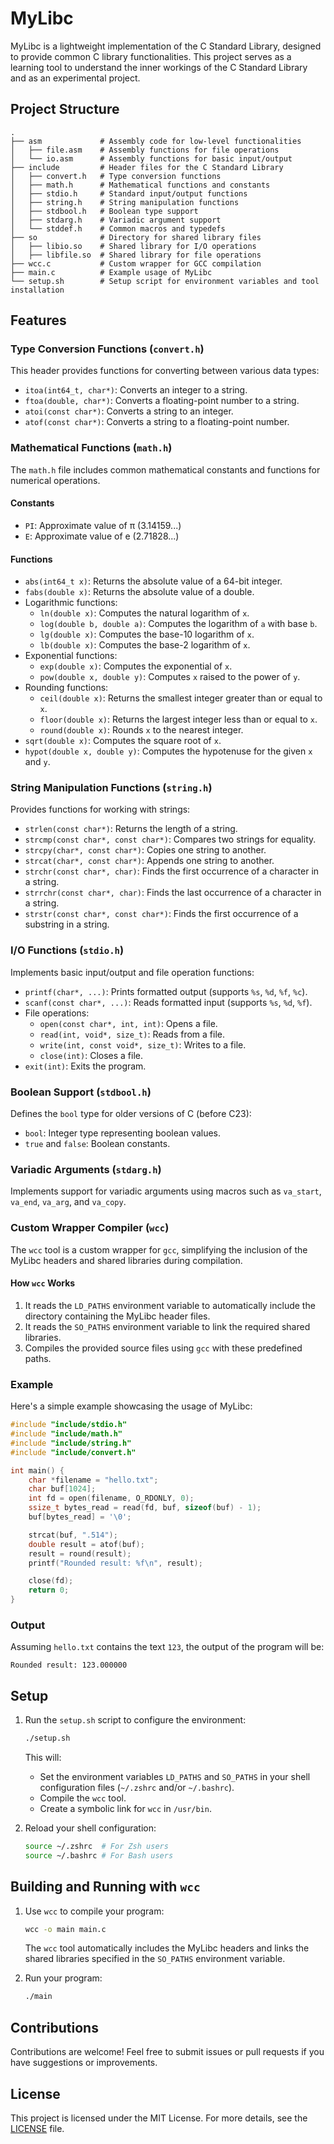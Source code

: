 # MyLibc

MyLibc is a lightweight implementation of the C Standard Library, designed to provide common C library functionalities. This project serves as a learning tool to understand the inner workings of the C Standard Library and as an experimental project.

## Project Structure

```
.
├── asm             # Assembly code for low-level functionalities
│   ├── file.asm    # Assembly functions for file operations
│   └── io.asm      # Assembly functions for basic input/output
├── include         # Header files for the C Standard Library
│   ├── convert.h   # Type conversion functions
│   ├── math.h      # Mathematical functions and constants
│   ├── stdio.h     # Standard input/output functions
│   ├── string.h    # String manipulation functions
│   ├── stdbool.h   # Boolean type support
│   ├── stdarg.h    # Variadic argument support
│   └── stddef.h    # Common macros and typedefs
├── so              # Directory for shared library files
│   ├── libio.so    # Shared library for I/O operations
│   ├── libfile.so  # Shared library for file operations
├── wcc.c           # Custom wrapper for GCC compilation
├── main.c          # Example usage of MyLibc
└── setup.sh        # Setup script for environment variables and tool installation
```

## Features

### Type Conversion Functions (`convert.h`)
This header provides functions for converting between various data types:
- `itoa(int64_t, char*)`: Converts an integer to a string.
- `ftoa(double, char*)`: Converts a floating-point number to a string.
- `atoi(const char*)`: Converts a string to an integer.
- `atof(const char*)`: Converts a string to a floating-point number.

### Mathematical Functions (`math.h`)
The `math.h` file includes common mathematical constants and functions for numerical operations.

#### Constants
- `PI`: Approximate value of π (3.14159...)
- `E`: Approximate value of e (2.71828...)

#### Functions
- `abs(int64_t x)`: Returns the absolute value of a 64-bit integer.
- `fabs(double x)`: Returns the absolute value of a double.
- Logarithmic functions:
  - `ln(double x)`: Computes the natural logarithm of `x`.
  - `log(double b, double a)`: Computes the logarithm of `a` with base `b`.
  - `lg(double x)`: Computes the base-10 logarithm of `x`.
  - `lb(double x)`: Computes the base-2 logarithm of `x`.
- Exponential functions:
  - `exp(double x)`: Computes the exponential of `x`.
  - `pow(double x, double y)`: Computes `x` raised to the power of `y`.
- Rounding functions:
  - `ceil(double x)`: Returns the smallest integer greater than or equal to `x`.
  - `floor(double x)`: Returns the largest integer less than or equal to `x`.
  - `round(double x)`: Rounds `x` to the nearest integer.
- `sqrt(double x)`: Computes the square root of `x`.
- `hypot(double x, double y)`: Computes the hypotenuse for the given `x` and `y`.

### String Manipulation Functions (`string.h`)
Provides functions for working with strings:
- `strlen(const char*)`: Returns the length of a string.
- `strcmp(const char*, const char*)`: Compares two strings for equality.
- `strcpy(char*, const char*)`: Copies one string to another.
- `strcat(char*, const char*)`: Appends one string to another.
- `strchr(const char*, char)`: Finds the first occurrence of a character in a string.
- `strrchr(const char*, char)`: Finds the last occurrence of a character in a string.
- `strstr(const char*, const char*)`: Finds the first occurrence of a substring in a string.

### I/O Functions (`stdio.h`)
Implements basic input/output and file operation functions:
- `printf(char*, ...)`: Prints formatted output (supports `%s`, `%d`, `%f`, `%c`).
- `scanf(const char*, ...)`: Reads formatted input (supports `%s`, `%d`, `%f`).
- File operations:
  - `open(const char*, int, int)`: Opens a file.
  - `read(int, void*, size_t)`: Reads from a file.
  - `write(int, const void*, size_t)`: Writes to a file.
  - `close(int)`: Closes a file.
- `exit(int)`: Exits the program.

### Boolean Support (`stdbool.h`)
Defines the `bool` type for older versions of C (before C23):
- `bool`: Integer type representing boolean values.
- `true` and `false`: Boolean constants.

### Variadic Arguments (`stdarg.h`)
Implements support for variadic arguments using macros such as `va_start`, `va_end`, `va_arg`, and `va_copy`.

### Custom Wrapper Compiler (`wcc`)
The `wcc` tool is a custom wrapper for `gcc`, simplifying the inclusion of the MyLibc headers and shared libraries during compilation.

#### How `wcc` Works
1. It reads the `LD_PATHS` environment variable to automatically include the directory containing the MyLibc header files.
2. It reads the `SO_PATHS` environment variable to link the required shared libraries.
3. Compiles the provided source files using `gcc` with these predefined paths.

### Example

Here's a simple example showcasing the usage of MyLibc:

```c
#include "include/stdio.h"
#include "include/math.h"
#include "include/string.h"
#include "include/convert.h"

int main() {
    char *filename = "hello.txt";
    char buf[1024];
    int fd = open(filename, O_RDONLY, 0);
    ssize_t bytes_read = read(fd, buf, sizeof(buf) - 1);
    buf[bytes_read] = '\0';

    strcat(buf, ".514");
    double result = atof(buf);
    result = round(result);
    printf("Rounded result: %f\n", result);

    close(fd);
    return 0;
}
```

### Output

Assuming `hello.txt` contains the text `123`, the output of the program will be:

```
Rounded result: 123.000000
```

## Setup

1. Run the `setup.sh` script to configure the environment:
   ```bash
   ./setup.sh
   ```

   This will:
   - Set the environment variables `LD_PATHS` and `SO_PATHS` in your shell configuration files (`~/.zshrc` and/or `~/.bashrc`).
   - Compile the `wcc` tool.
   - Create a symbolic link for `wcc` in `/usr/bin`.

2. Reload your shell configuration:
   ```bash
   source ~/.zshrc  # For Zsh users
   source ~/.bashrc # For Bash users
   ```

## Building and Running with `wcc`

1. Use `wcc` to compile your program:
   ```bash
   wcc -o main main.c
   ```

   The `wcc` tool automatically includes the MyLibc headers and links the shared libraries specified in the `SO_PATHS` environment variable.

2. Run your program:
   ```bash
   ./main
   ```

## Contributions

Contributions are welcome! Feel free to submit issues or pull requests if you have suggestions or improvements.

## License

This project is licensed under the MIT License. For more details, see the [LICENSE](LICENSE) file.
